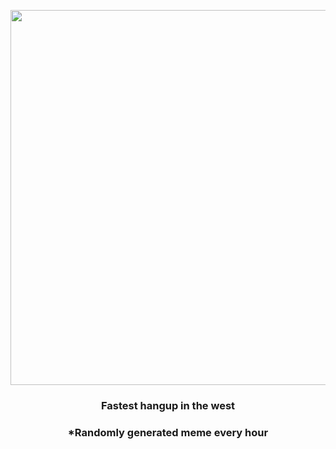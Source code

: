 <p align="center">
        <img src="https://i.redd.it/twgeaiy8hkz91.jpg" width="600" height="600">
        </p>
        <h3 align="center">Fastest hangup in the west</h3>
        <h3 align="center">*Randomly generated meme every hour</h3>
    